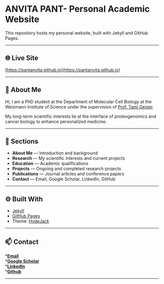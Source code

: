 # ANVITA PANT- Personal Academic Website

This repository hosts my personal website, built with Jekyll and GitHub Pages.

---

## 🌐 Live Site
[https://pantanvita.github.io](https://pantanvita.github.io)

---
  
## 🧬 About Me

Hi, I am a PhD student at the Department of Molecular Cell Biology at the Weizmann Institute of Science under the supervision of [Prof. Tami Geiger](https://www.weizmann.ac.il/mcb/TGeiger/home).

My long-term scientific interests lie at the interface of proteogenomics and cancer biology to enhance personalized medicine.

---

## 📂 Sections
- **About Me** — Introduction and background  
- **Research** — My scientific interests and current projects  
- **Education** — Academic qualifications  
- **Projects** — Ongoing and completed research projects  
- **Publications** — Journal articles and conference papers   
- **Contact** — Email, Google Scholar, LinkedIn, GitHub

---

  ## ⚙️ Built With
  
- [Jekyll](https://jekyllrb.com/)
- [GitHub Pages](https://pages.github.com/)
- Theme: [HydeJack](https://github.com/qwtel/hydejack)

---

## 📫 Contact

*[**Email**](mailto:anvita.pant@weizmann.ac.il)  
*[**Google Scholar**](https://scholar.google.com/citations?user=0D6QbOUAAAAJ&hl=en)  
*[**LinkedIn**](https://www.linkedin.com/in/anvita-pant/)   
*[**Github**](https://github.com/pantanvita)

---


